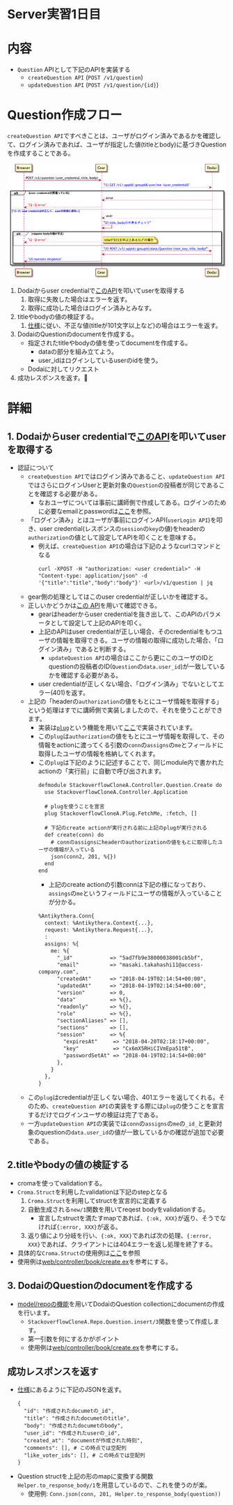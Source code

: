 # Server実習1日目

# 内容

* `Question` APIとして下記のAPIを実装する
  * `createQuestion API`       (`POST /v1/question`)
  * `updateQuestion API`       (`POST /v1/question/{id}`)

# Question作成フロー

`createQuestion API`ですべきことは、ユーザがログイン済みであるかを確認して、ログイン済みであれば、ユーザが指定した値(titleとbody)に基づきQuestionを作成することである。

![Questionの作成フロー](../design/sequence/create_question.png)
1. Dodaiからuser credentialで[このAPI](https://github.com/access-company/Dodai-doc/blob/master/users_api.md#query-information-about-logged-in-user)を叩いてuserを取得する
   1. 取得に失敗した場合はエラーを返す。
   1. 取得に成功した場合はログイン済みとみなす。
1. titleやbodyの値の検証する。
   1. [仕様](../spec/api_spec.yml)に従い、不正な値(titleが101文字以上など)の場合はエラーを返す。
1. DodaiのQuestionのdocumentを作成する。
   * 指定されたtitleやbodyの値を使ってdocumentを作成する。
     * dataの部分を組み立てよう。
     * user_idはログインしているuserのidを使う。
   * Dodaiに対してリクエスト
1. 成功レスポンスを返す。

# 詳細

## 1. Dodaiからuser credentialで[このAPI](https://github.com/access-company/Dodai-doc/blob/master/users_api.md#query-information-about-logged-in-user)を叩いてuserを取得する

* 認証について
  * `createQuestion API`ではログイン済みであること、`updateQuestion API`ではさらにログインUserと更新対象の`Question`の投稿者が同じであることを確認する必要がある。
    * なおユーザについては事前に講師側で作成してある。ログインのために必要なemailとpasswordは[ここ](https://docs.google.com/spreadsheets/d/1CtNNe1psPhbl0rGZa7BVqCoVDIgitpBnS7XTM7xpScs/edit#gid=532304691)を参照。
  * 「ログイン済み」とはユーザが事前にログインAPI(`userLogin API`)を叩き、user credential(レスポンスの`session`の`key`の値)をheaderの`authorization`の値として設定してAPIを叩くことを意味する。
    * 例えば、`createQuestion API`の場合は下記のようなcurlコマンドとなる
      ```
      curl -XPOST -H "authorization: <user credential>" -H "Content-type: application/json" -d '{"title":"title","body":"body"}' <url>/v1/question | jq
      ```
  * gear側の処理としてはこのuser credentialが正しいかを確認する。
  * 正しいかどうかは[この API](https://github.com/access-company/Dodai-doc/blob/master/users_api.md#query-information-about-logged-in-user)を用いて確認できる。
    * gearはheaderからuser credentialを抜き出して、このAPIのパラメータとして設定して上記のAPIを叩く。
    * 上記のAPIはuser credentialが正しい場合、そのcredentialをもつユーザの情報を取得できる。ユーザの情報の取得に成功した場合、「ログイン済み」であると判断する。
      * `updateQuestion API`の場合はここから更にこのユーザのIDとquestionの投稿者のID(`Question`の`data.user_id`)が一致しているかを確認する必要がある。
    * user credentialが正しくない場合、「ログイン済み」でないとしてエラー(401)を返す。
  * 上記の「headerの`authorization`の値をもとにユーザ情報を取得する」という処理はすでに講師側で実装しましたので、それを使うことができます。
    * 実装は[`plug`](https://github.com/access-company/antikythera/blob/master/lib/web/controller/plug.ex)という機能を用いて[ここ](../../web/plug/fetch_me.ex)で実装されています。
    * この`plug`は`authorization`の値をもとにユーザ情報を取得して、その情報をactionに渡ってくる引数の`conn`の`assigns`の`me`とフィールドに取得したユーザの情報を格納してくれます。
    * この`plug`は下記のように記述することで、同じmodule内で書かれたactionの「実行前」に自動で呼び出されます。
      ```
      defmodule StackoverflowCloneA.Controller.Question.Create do
        use StackoverflowCloneA.Controller.Application

        # plugを使うことを宣言
        plug StackoverflowCloneA.Plug.FetchMe, :fetch, []

        # 下記のcreate actionが実行される前に上記のplugが実行される
        def create(conn) do
          # connのassignsにheaderのauthorizationの値をもとに取得したユーザの情報が入っている
          json(conn2, 201, %{})
        end
      end
      ```
      * 上記のcreate actionの引数connは下記の様になっており、`assings`の`me`というフィールドにユーザの情報が入っていることが分かる。
      ```
      %Antikythera.Conn{
        context: %Antikythera.Context{...},
        request: %Antikythera.Request{...},
        :
        assigns: %{
          me: %{
            "_id"            => "5ad7fb9e38000038001cb5bf",
            "email"          => "masaki.takahashi11@access-company.com",
            "createdAt"      => "2018-04-19T02:14:54+00:00",
            "updatedAt"      => "2018-04-19T02:14:54+00:00",
            "version"        => 0,
            "data"           => %{},
            "readonly"       => %{},
            "role"           => %{},
            "sectionAliases" => [],
            "sections"       => [],
            "session"        => %{
              "expiresAt"     => "2018-04-20T02:18:17+00:00",
              "key"           => "Cx6mX5RHiCIVmEpa51tB",
              "passwordSetAt" => "2018-04-19T02:14:54+00:00"
            },
          }
        },
      }
      ```
  * この`plug`はcredentialが正しくない場合、401エラーを返してくれる。そのため、`createQuestion API`の実装をする際には`plug`の使うことを宣言するだけでログインユーザの検証は完了である。
  * 一方`updateQuestion API`の実装では`conn`の`assigns`の`me`の`_id_`と更新対象のquestionの`data.user_id`の値が一致しているかの確認が追加で必要である。

## 2.titleやbodyの値の検証する

* cromaを使ってvalidationする。
* `Croma.Struct`を利用したvalidationは下記のstepとなる
  1. `Croma.Struct`を利用してstructを宣言的に定義する
  1. 自動生成される`new/1`関数を用いてreqest bodyをvalidationする。
     * 宣言したstructを満たすmapであれば、`{:ok, XXX}`が返り、そうでなければ`{:error, XXX}`が返る。
  1. 返り値により分岐を行い、`{:ok, XXX}`であれば次の処理、`{:error, XXX}`であれば、クライアントには404エラーを返し処理を終了する。
* 具体的な`Croma.Struct`の使用例は[ここ](./croma.md)を参照
* 使用例は[web/controller/book/create.ex](../../web/controller/book/create.ex)を参考にする。

## 3. DodaiのQuestionのdocumentを作成する

* [model/repoの機能](https://github.com/access-company/stackoverflow_clone_a/blob/master/doc/training/model_repo.md)を用いてDodaiのQuestion collectionにdocumentの作成を行います。
  * `StackoverflowCloneA.Repo.Question.insert/3`関数を使って作成します。
  * 第一引数を何にするかがポイント
  * 使用例は[web/controller/book/create.ex](../../web/controller/book/create.ex)を参考にする。

## 成功レスポンスを返す

* [仕様](../spec/api_spec.yml)にあるように下記のJSONを返す。
  ```
  {
    "id": "作成されたdocumetの_id",
    "title": "作成されたdocumetのtitle",
    "body": "作成されたdocumetのbody",
    "user_id": "作成されたuserの_id",
    "created_at": "documentが作成された時刻",
    "comments": [], # この時点では空配列
    "like_voter_ids": [], # この時点では空配列
  }
  ```
* Question structを上記の形のmapに変換する関数`Helper.to_response_body/1`を用意しているので、これを使うのが楽。
  * 使用例: `Conn.json(conn, 201, Helper.to_response_body(question))`
